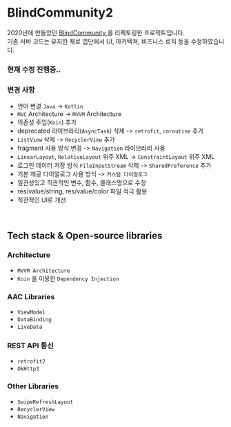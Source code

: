 # BlindCommunity2

2020년에 만들었던 <a href="https://github.com/yeon-kyu/Android_BlindCommunity" target="_blank"> BlindCommunity </a> 를 리펙토링한 프로젝트입니다. </br>
기존 서버 코드는 유지한 채로 앱단에서 UI, 아키텍쳐, 비즈니스 로직 등을 수정하였습니다.
### 현재 수정 진행중..

### 변경 사항
- 언어 변경 `Java` -> `Kotlin`
- `MVC` Architecture -> `MVVM` Architecture
- 의존성 주입(`Koin`) 추가
- deprecated 라이브라리(`AsyncTask`) 삭제 -> `retrofit`, `coroutine` 추가
- `ListView` 삭제 -> `RecyclerView` 추가
- fragment 사용 방식 변경 -> `Navigation` 라이브라리 사용
- `LinearLayout`, `RelativeLayout` 위주 XML -> `ConstraintLayout` 위주 XML
- 로그인 데이터 저장 방식 `FileInputStream` 삭제 -> `SharedPreference` 추가
- 기본 제공 다이얼로그 사용 방식 -> `커스텀 다이얼로그` 
- 일관성있고 직관적인 변수, 함수, 클래스명으로 수정
- res/value/string, res/value/color 파일 적극 활용
- 직관적인 UI로 개선

</br>

## Tech stack & Open-source libraries
### Architecture
- `MVVM Architecture`
- `Koin` 을 이용한 `Dependency Injection`

### AAC Libraries
 - `ViewModel`
 - `DataBinding`
 - `LiveData`

### REST API 통신
 - `retrofit2`
 - `OkHttp3`

### Other Libraries
 - `SwipeRefreshLayout`
 - `RecyclerView`
 - `Navigation`
